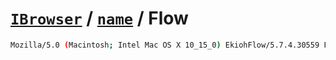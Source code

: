 # [`IBrowser`](/api/main/get-browser.md) / [`name`](../name.md) / Flow


```sh
Mozilla/5.0 (Macintosh; Intel Mac OS X 10_15_0) EkiohFlow/5.7.4.30559 Flow/5.7.4 (like Gecko Firefox/53.0 rv:53.0)
```